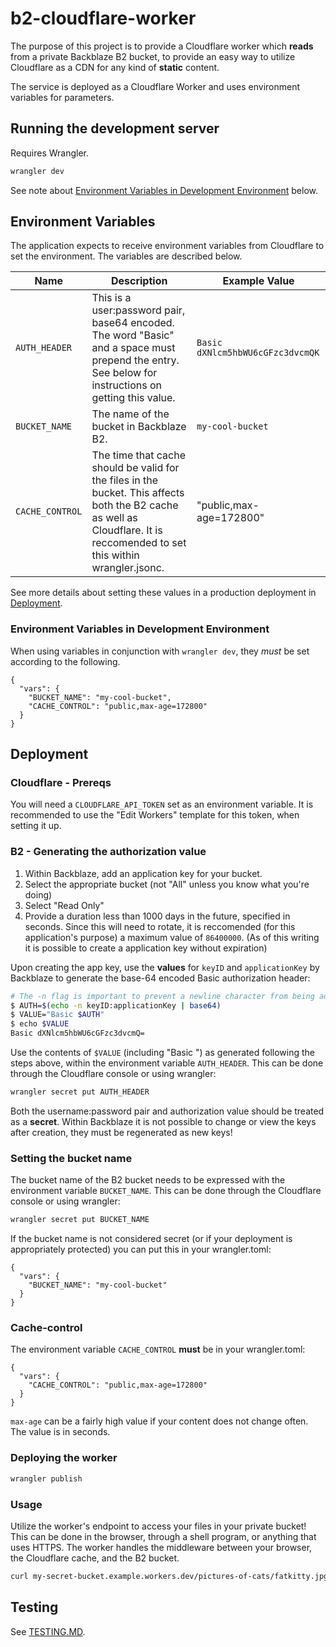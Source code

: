 # b2-cloudflare-worker

The purpose of this project is to provide a Cloudflare worker which **reads** from a private Backblaze B2 bucket, to provide an easy way to utilize Cloudflare as a CDN for any kind of **static** content.

The service is deployed as a Cloudflare Worker and uses environment variables for parameters.

## Running the development server

Requires Wrangler.

```bash
wrangler dev
```
See note about [Environment Variables in Development Environment](###Environment-Variables-in-Development-Environment) below.


## Environment Variables

The application expects to receive environment variables from Cloudflare to set the environment.  The variables are described below.

| Name          | Description                                                                                                                                          | Example Value                    |
| ------------- | ---------------------------------------------------------------------------------------------------------------------------------------------------- | -------------------------------- |
| `AUTH_HEADER` | This is a user:password pair, base64 encoded. The word "Basic" and a space must prepend the entry. See below for instructions on getting this value. | `Basic dXNlcm5hbWU6cGFzc3dvcmQK` |
| `BUCKET_NAME` | The name of the bucket in Backblaze B2.                                                                                                              | `my-cool-bucket`                 |
`CACHE_CONTROL` | The time that cache should be valid for the files in the bucket.  This affects both the B2 cache as well as Cloudflare.  It is reccomended to set this within wrangler.jsonc. | "public,max-age=172800"

See more details about setting these values in a production deployment in [Deployment](##Deployment).

### Environment Variables in Development Environment
When using variables in conjunction with `wrangler dev`, they *must* be set according to the following.

```jsonc
{
  "vars": {
    "BUCKET_NAME": "my-cool-bucket",
    "CACHE_CONTROL": "public,max-age=172800"
  }
}
```





## Deployment
### Cloudflare - Prereqs
You will need a `CLOUDFLARE_API_TOKEN` set as an environment variable.  It is recommended to use the "Edit Workers" template for this token, when setting it up.


### B2 - Generating the authorization value

1. Within Backblaze, add an application key for your bucket.
2. Select the appropriate bucket (not "All" unless you know what you're doing)
3. Select "Read Only"
4. Provide a duration less than 1000 days in the future, specified in seconds. Since this will need to rotate, it is reccomended (for this application's purpose) a maximum value of `86400000`.  (As of this writing it is possible to create a application key without expiration)

Upon creating the app key, use the **values** for `keyID` and `applicationKey` by Backblaze to generate the base-64 encoded Basic authorization header:

```bash
# The -n flag is important to prevent a newline character from being added to the base64 string.
$ AUTH=$(echo -n keyID:applicationKey | base64)
$ VALUE="Basic $AUTH"
$ echo $VALUE
Basic dXNlcm5hbWU6cGFzc3dvcmQ=
```

Use the contents of `$VALUE` (including "Basic ") as generated following the steps above, within the environment variable `AUTH_HEADER`.  This can be done through the Cloudflare console or using wrangler:

```bash
wrangler secret put AUTH_HEADER
```

Both the username:password pair and authorization value should be treated as a **secret**. Within Backblaze it is not possible to change or view the keys after creation, they must be regenerated as new keys!

### Setting the bucket name

The bucket name of the B2 bucket needs to be expressed with the environment variable `BUCKET_NAME`.
This can be done through the Cloudflare console or using wrangler:
```bash
wrangler secret put BUCKET_NAME
```

If the bucket name is not considered secret (or if your deployment is appropriately protected) you can put this in your wrangler.toml:
```jsonc
{
  "vars": {
    "BUCKET_NAME": "my-cool-bucket"
  }
}
```
### Cache-control

The environment variable `CACHE_CONTROL` **must** be in your wrangler.toml:
```jsonc
{
  "vars": {
    "CACHE_CONTROL": "public,max-age=172800"
  }
}
```

`max-age` can be a fairly high value if your content does not change often.  The value is in seconds.

### Deploying the worker

```bash
wrangler publish
```

### Usage

Utilize the worker's endpoint to access your files in your private bucket!
This can be done in the browser, through a shell program, or anything that uses HTTPS.
The worker handles the middleware between your browser, the Cloudflare cache, and the B2 bucket.

```bash
curl my-secret-bucket.example.workers.dev/pictures-of-cats/fatkitty.jpg
```

## Testing
See [TESTING.MD](TESTING.MD).
